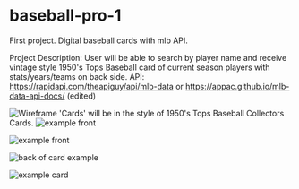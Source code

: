 # baseball-pro-1
First project. Digital baseball cards with mlb API.

Project Description: User will be able to search by player name and receive vintage style 1950's Tops Baseball card of current season players with stats/years/teams on back side.
API: https://rapidapi.com/theapiguy/api/mlb-data
or https://appac.github.io/mlb-data-api-docs/ (edited) 


![Wireframe](https://i.imgur.com/Fqccnbb.png)
'Cards' will be in the style of 1950's Tops Baseball Collectors Cards.
![example front](https://i.imgur.com/f1n0AYd.jpg)

![example front](https://i.imgur.com/x77AiHU.jpg)

![back of card example](https://i.imgur.com/jRlRXIc.jpg)

![example card](https://i.imgur.com/Ux3U4ad.jpg)



<!-- https://developer.sportradar.com/docs/read/images/Images_v3#player-manifests

maybe try this api for the images -->